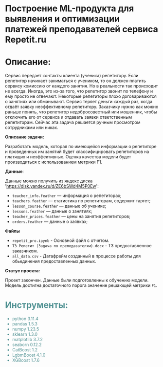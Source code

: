 <h1> Построение ML-продукта для выявления и оптимизации платежей преподавателей сервиса Repetit.ru</h1>


<h1 align="left">Описание:</h1>

Сервис передает контакты клиента (ученика) репетитору. Если репетитор начинает заниматься с учеником, то он должен платить сервису комиссию от каждого занятия. Но в реальности так происходит не всегда. Иногда, это из-за того, что репетитор звонит по телефону и ему просто не отвечают. Некоторые репетиторы плохо договариваются о занятиях или обманывают. Сервис теряет деньги каждый раз, когда отдаёт заявку неэффективному репетитору. Заказчику нужно как можно раньше понять, что репетитор недобросовестный или мошенник, чтобы отключить его от сервиса и отдавать заявки ответственным репетиторам.
Сейчас эта задача решается ручным просмотром сотрудниками или никак.

__Описание задачи:__


<h>Разработать модель, которая по имеющейся информации о репетиторе и проведенных им занятий будет классифицировать репетиторов на платящих и неэффективных. Оценка качества модели будет производиться с использованием метрики F1.</h>

__Данные__:

Данные можно получить из яндекс диска 
'https://disk.yandex.ru/d/ZE6bSWd4M5P0Ew':
* `teacher_info.feather` — информация о репетиторах;
* `teachers.feather` — статистика по репетиторам, содержит таргет;
* `lesson_course.feather` — данные об ученике;
* `lessons.feather` — данные о занятиях;
* `teacher_prices.feather` — цены на занятия репетиторов;
* `orders.feather` — данные о заявках;

__Файлы__  

* `repetit_pro.ipynb` - Основной файл с отчетом.  
* `ТЗ Репетит (Задача по преподавателям).docx` - ТЗ предоставленное заказчиком.   
* `all_data.csv` - Датафрейм созданный в процессе работы для обьединения   предоставленных данных.  


__Статус проекта:__

Проект закончен. Данные были подготовленны к обучению модели. Модель достигна достаточного порога значение решающей метрики `F1`.


<h1 style="color:#539394">Инструменты:</h1>

<span style="color:#539394">  

- python 3.11.4  
- pandas 1.5.3  
- numpy 1.23.5 
- sklearn 1.3.0  
- matplotlib 3.7.2  
- seaborn 0.12.2  
- CatBoost 1.2   
- LgbmBoost 4.1.0  
- XGBoost 1.7.6 

</span>   
